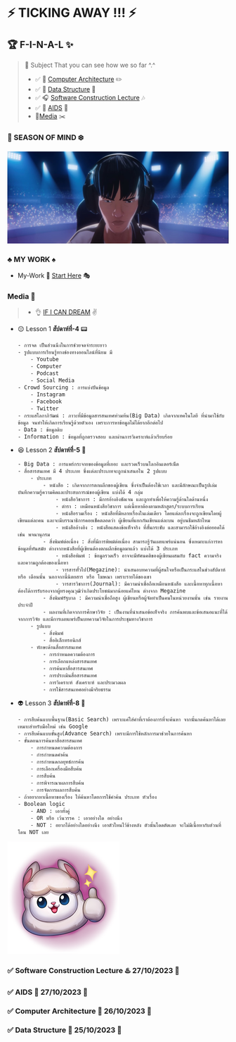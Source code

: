 # :zap: TICKING AWAY !!! :zap:

## :trophy: F-I-N-A-L :sparkles:

> :link: Subject That you can see how we so far ^.^
> * :white_check_mark: :book: [Computer Architecture](#white_check_mark-computer-architecture-floppy_disk-26102023-date) :pencil2:
> * :white_check_mark: :guitar: [Data Structure](#white_check_mark-data-structure-open_file_folder-25102023-date) :microphone:
> *  :white_check_mark: :headphones: [Software Construction Lecture](#white_check_mark-software-construction-lecture-hotsprings-27102023-date) :notes:
> * :white_check_mark: :pill: [AIDS](#white_check_mark-aids-ghost-27102023-date) :syringe:
> * :newspaper:[Media](#media-pushpin) :scissors:

### :stars: SEASON OF MIND :snowflake:
![This is picture.](/Images/Inspiration_n_love/GODS.jpg "GODS!!!!!")

### :clubs: MY WORK :spades:
* My-Work :beginner: [Start Here](Art-Work/My_Beginner_work/) :performing_arts:

### Media :pushpin:
> * :ok_hand: [IF I CAN DREAM](#zap-ticking-away--zap) :v:

* :pensive: Lesson 1 **สัปดาห์ที่-4** :pager:
    ```
    - การจด เป็นส่วนนึงในการช่วยจดจำระยะยาว
    - รูปแบบการเรียนรู้ทางช่องทางออนไลน์ที่นิยม มี
        - Youtube
        - Computer
        - Podcast
        - Social Media
    - Crowd Sourcing : การแบ่งปันข้อมูล
        - Instagram
        - Facebook
        - Twitter
    - กระแสโลกาภิวัฒน์ : ภาวะที่มีข้อมูลสารสนเทศท่วมท้น(Big Data) เกิดจากเทคโนโลยี ที่นำมาใช้กับข้อมูล จนทำให้เกิดการเรียนรู้ด้วยตัวเอง เพราะการหาข้อมูลไม่ได้ยากอีกต่อไป
    - Data : ข้อมูลดิบ
    - Information : ข้อมูลที่ถูกตรวจสอบ และผ่านการวิเคราะห์แล้วเรียบร้อย 
    ```
* :satisfied: Lesson 2 **สัปดาห์ที่-5** :bath:
    ```
    - Big Data : การแพร่กระจายของข้อมูลที่เยอะ และรวดเร็วบนโลกอินเตอร์เน็ต
    - สื่อสารสนเทศ มี 4 ประเภท ซึ่งแต่ละประเภทจะถูกนำเสนอใน 2 รูปแบบ
        - ประเภท
            - หนังสือ : เกิดจากการตกผลึกของผู้เขียน ซึ่งจำเป็นต้องใช้เวลา และมีลักษณะเป็นรูปเล่ม บันทึกความรู้ความคิดและประสบการณ์ของผู้เขียน แบ่งได้ 4 กลุ่ม
                - หนังสือวิชาการ : มีการอ้างอิงชัดเจน และถูกทำเพื่อให้ความรู้ด้านใดด้านหนึ่ง
                - ตำรา : เหมือนหนังสือวิชาการ แต่เนื้อหาต้องตามหลักสูตร/ระบบการเรียน
                - หนังสือรวมเรื่อง : หนังสือที่มีหลายเรื่องในเล่มเดียว โดยแต่ละเรื่องจะถูกเขียนโดยผู้เขียนแต่ละคน และจะมีบรรณาธิการคอยเช็คตลอดว่า ผู้เขียนที่แยกกันเขียนแต่ละบน อยู่บนธีมหลักไหม
                - หนังสืออ้างอิง : หนังสือแสดงข้อเท็จจริง ที่สั้นกระชับ และสามารถใช้อ้างอิงต่อยอดได้ เช่น พจนานุกรม
            - สิ่งพิมพ์ต่อเนื่อง : สิ่งที่มีการพิพม์ต่อเนื่อง สามารถรู้วันเผยแพร่แน่นอน ซึ่งเหมาะแก่การหาข้อมูลที่ทันสมัย ต่างจากหนังสือที่ผู้เขียนต้องตกผลึกข้อมูลมาแล้ว แบ่งได้ 3 ประเภท
                - หนังสือพิมพ์ : ข้อมูลรวดเร็ว อาจจะมีทัศนคติของผู้เขียนผสมกับ fact ความจริง และความถูกต้องของเนื้อหา
                - วารสารทั้่วไป(Megazine): นำเสนอบทความที่ผู้สนใจหรือเป็นกระแสในช่วงสัปดาห์ หรือ เดือนนั้น นอกจากนี้นิตยสาร หรือ โฆษณา เพราะรายได้ของเขา
                - วารสารวิชาการ(Journal): มีความน่าเชื่อถือเหมือนหนังสือ และเนื้อหาทุกเนื้อหาต้องได้การรับรองจากผู้ทรงคุณวุฒิว่าเกิดประโยชน์มากน้อยแค่ไหน ต่างจาก Megazine
            - สิ่งพิมพ์รัฐบาล : มีความน่าเชื่อถือสูง ผู้เขียนหรือผู้จัดทำเป็นคนในหน่วยงานนั้น เช่น รายงานประจำปี
            - ผลงานที่เกิดจากการศึกษาวิจัย : เป็นงานที่นำเสนอข้อเท็จจริง การค้นพบและข้อเสนอแนะที่ได้จากการวิจัย และมีการเผยแพร่เป็นบทความวิจัยในการประชุมทางวิชาการ
        - รูปแบบ
            - สิ่งพิมพ์
            - สื่ออิเล็กทรอนิกส์
        - ทักษะด้านสื่อสารสนเทศ
            - การกำหนดความต้องการ
            - การเลือกแหล่งสารสนเทศ
            - การค้นหาสื่อสารสนเทศ
            - การประเมินสื่อสารสนเทศ
            - การวิเคราะห์ สังเคราะห์ และประมวลผล
            - การใช้สารสนเทศอย่างมีจริยธรรม
    ```
* :alien: Lesson 3 **สัปดาห์ที่-8** :scroll:	
    ```
    - การสืบค้นแบบพื้นฐาน(Basic Search) เพราะแค่ใส่คำที่เราต้องการที่จะค้นหา จากนั้นกดค้นหาได้เลย เหมาะสำหรับมือใหม่ เช่น Google
    - การสืบค้นแบบขั้นสูง(Advance Search) เพราะมีการใช้หลักการมาช่วยในการค้นหา 
    - ขั้นตอนการค้นหาสื่อสารสนเทศ
        - การกำหนดความต้องการ 
        - กำรกำหนดคำค้น
        - การกำหนดกลยุทธ์การค้น
        - การเลือกเครื่องมือสืบค้น
        - การสืบค้น
        - การพิจารณาผลการสืบค้น
        - การจัดการผลการสืบค้น
    - ถ้าอยากหาเนื้อหาของเรื่อง ให้ค้นหาโดยการใช้คำค้น ประเภท หัวเรื่อง
    - Boolean logic
        - AND : เอาทั้งคู่
        - OR หรือ เว้นวรรค : เอาอย่างใด อย่างนึง
        - NOT : อยากได้อย่างใดอย่างนึง เอาตัวไหนไว้ข้างหลัง ตัวนั้นโดดตัดเลย จะไม่มีเนื้อหากับส่วนที่โดน NOT เลย

    ```

![This is picture.](/Images/Inspiration_n_love/good.png "YEPPP!!!!!")

### :white_check_mark: Software Construction Lecture :hotsprings: 27/10/2023 :date:
### :white_check_mark: AIDS :ghost: 27/10/2023 :date:
### :white_check_mark: Computer Architecture :floppy_disk: 26/10/2023 :date:
### :white_check_mark: Data Structure :open_file_folder: 25/10/2023 :date: